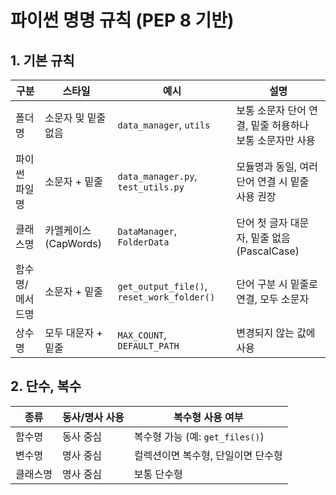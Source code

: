 


# 파이썬 명명 규칙 (PEP 8 기반)

## 1. 기본 규칙

| 구분       | 스타일              | 예시                                         | 설명                               |
| -------- | ---------------- | ------------------------------------------ | -------------------------------- |
| 폴더명      | 소문자 및 밑줄 없음      | `data_manager`, `utils`                    | 보통 소문자 단어 연결, 밑줄 허용하나 보통 소문자만 사용 |
| 파이썬 파일명  | 소문자 + 밑줄         | `data_manager.py`, `test_utils.py`         | 모듈명과 동일, 여러 단어 연결 시 밑줄 사용 권장     |
| 클래스명     | 카멜케이스 (CapWords) | `DataManager`, `FolderData`                | 단어 첫 글자 대문자, 밑줄 없음 (PascalCase)  |
| 함수명/메서드명 | 소문자 + 밑줄         | `get_output_file()`, `reset_work_folder()` | 단어 구분 시 밑줄로 연결, 모두 소문자           |
| 상수명      | 모두 대문자 + 밑줄      | `MAX_COUNT`, `DEFAULT_PATH`                | 변경되지 않는 값에 사용                    |


## 2. 단수, 복수

| 종류   | 동사/명사 사용 | 복수형 사용 여부                 |
| ---- | -------- | ------------------------- |
| 함수명  | 동사 중심    | 복수형 가능 (예: `get_files()`) |
| 변수명  | 명사 중심    | 컬렉션이면 복수형, 단일이면 단수형       |
| 클래스명 | 명사 중심    | 보통 단수형                    |

